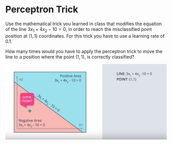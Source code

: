 # Perceptron Trick

Use the mathematical trick you learned in class that modifies the equation of the line $3x_1+4x_2-10 = 0$, in order to reach the misclassified point position at $(1,1)$ coordinates. For this trick you have to use a learning rate of $0.1$.

How many times would you have to apply the perceptron trick to move the line to a position where the point $(1,1)$, is correctly classified?


![image showing data given](lesson2_9.png)